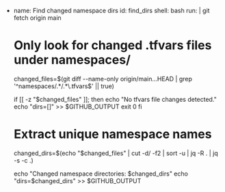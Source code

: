 - name: Find changed namespace dirs
  id: find_dirs
  shell: bash
  run: |
    git fetch origin main

    # Only look for changed .tfvars files under namespaces/
    changed_files=$(git diff --name-only origin/main...HEAD | grep '^namespaces/.*/.*\.tfvars$' || true)

    if [[ -z "$changed_files" ]]; then
      echo "No tfvars file changes detected."
      echo "dirs=[]" >> $GITHUB_OUTPUT
      exit 0
    fi

    # Extract unique namespace names
    changed_dirs=$(echo "$changed_files" | cut -d/ -f2 | sort -u | jq -R . | jq -s -c .)

    echo "Changed namespace directories: $changed_dirs"
    echo "dirs=$changed_dirs" >> $GITHUB_OUTPUT
